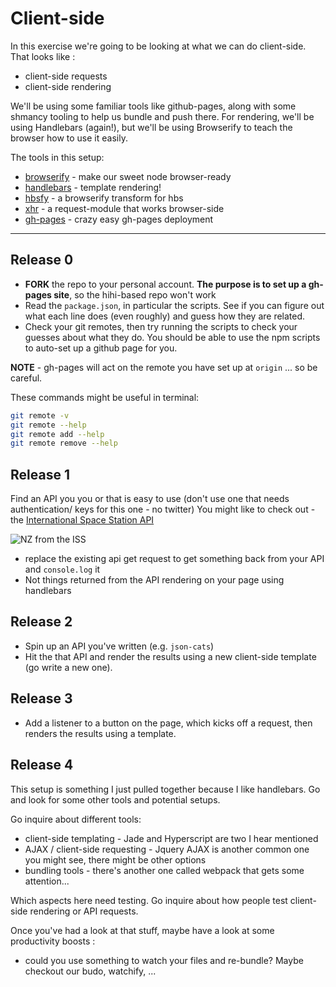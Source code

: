 # Client-side

In this exercise we're going to be looking at what we can do client-side.
That looks like :
 - client-side requests
 - client-side rendering

We'll be using some familiar tools like github-pages, along with some shmancy tooling to help us bundle and push there.
For rendering, we'll be using Handlebars (again!), but we'll be using Browserify to teach the browser how to use it easily.

The tools in this setup:

- [browserify](https://www.npmjs.com/package/browserify) - make our sweet node browser-ready
- [handlebars](http://handlebarsjs.com/) - template rendering!
- [hbsfy](https://www.npmjs.com/package/hbsfy) - a browserify transform for hbs
- [xhr](https://www.npmjs.com/package/xhr) - a request-module that works browser-side
- [gh-pages](https://www.npmjs.com/package/gh-pages) - crazy easy gh-pages deployment

---

## Release 0

- **FORK** the repo to your personal account. **The purpose is to set up a gh-pages site**, so the hihi-based repo won't work
- Read the `package.json`, in particular the scripts. See if you can figure out what each line does (even roughly) and guess how they are related.
- Check your git remotes, then try running the scripts to check your guesses about what they do. You should be able to use the npm scripts to auto-set up a github page for you.

**NOTE** - gh-pages will act on the remote you have set up at `origin` ... so be careful.

These commands might be useful in terminal:
```bash
git remote -v
git remote --help
git remote add --help
git remote remove --help
```
## Release 1


Find an API you you or that is easy to use (don't use one that needs authentication/ keys for this one - no twitter)
You might like to check out - the [International Space Station API](http://wheretheiss.at/w/developer)

![NZ from the ISS](nz_from_iss.png)

- replace the existing api get request to get something back from your API and `console.log` it
- Not things returned from the API rendering on your page using handlebars

## Release 2

- Spin up an API you've written (e.g. `json-cats`)
- Hit the that API and render the results using a new client-side template (go write a new one).

## Release 3

- Add a listener to a button on the page, which kicks off a request, then renders the results using a template.

## Release 4

This setup is something I just pulled together because I like handlebars.  Go and look for some other tools and potential setups.

Go inquire about different tools:
- client-side templating - Jade and Hyperscript are two I hear mentioned
- AJAX / client-side requesting - Jquery AJAX is another common one you might see, there might be other options
- bundling tools - there's another one called webpack that gets some attention...

Which aspects here need testing. Go inquire about how people test client-side rendering or API requests.

Once you've had a look at that stuff, maybe have a look at some productivity boosts :
- could you use something to watch your files and re-bundle? Maybe checkout our budo, watchify, ...
